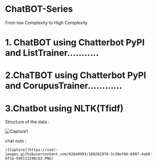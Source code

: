 # ChatBOT-Series
From low Complexity to High Complexity

# 1. ChatBOT using Chatterbot PyPI and ListTrainer...........

# 2.ChaTBOT using Chatterbot PyPI and CorupusTrainer............

# 3.Chatbot using NLTK(Tfidf) 

Structure of the data :

 ![Capture1](https://user-images.githubusercontent.com/82649993/160281990-9d14cff4-2281-43b7-af55-54fb1198559b.PNG)

          
 chat outs  :
 
    ![Capture](https://user-images.githubusercontent.com/82649993/160281978-3c39ef86-6997-4ab8-8f3a-504113298cb3.PNG)




        

